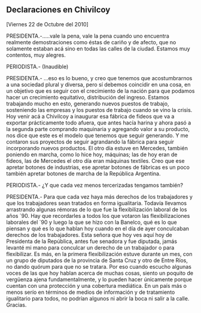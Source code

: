 Declaraciones en Chivilcoy
--------------------------

[Viernes 22 de Octubre del 2010]

PRESIDENTA.-.....vale la pena, vale la pena cuando uno encuentra
realmente demostraciones como éstas de cariño y de afecto, que no
solamente estaban acá sino en todas las calles de la ciudad. Estamos muy
contentos, muy alegres.

PERIODISTA.- (Inaudible)

PRESIDENTA.- ...eso es lo bueno, y creo que tenemos que acostumbrarnos a
una sociedad plural y diversa, pero sí debemos coincidir en una cosa, en
un objetivo que es seguir con el crecimiento de la nación para que
podamos hacer un crecimiento equitativo, distribución del ingreso.
Estamos trabajando mucho en esto, generando nuevos puestos de trabajo,
sosteniendo las empresas y los puestos de trabajo cuando se vino la
crisis. Hoy venir acá a Chivilcoy a inaugurar esa fábrica de fideos que
va a exportar prácticamente todo afuera, que antes hacía harina y ahora
pasó a la segunda parte comprando maquinaria y agregando valor a su
producto, nos dice que este es el modelo que tenemos que seguir
generando. Y me contaron sus proyectos de seguir agrandando la fábrica
para seguir incorporando nuevos productos. El otro día estuve en
Mercedes, también poniendo en marcha, como lo hice hoy, máquinas; las de
hoy eran de fideos, las de Mercedes el otro día eran máquinas textiles.
Creo que ese apretar botones de industrias, ese apretar botones de
fábricas es un poco también apretar botones de marcha de la República
Argentina.

PERIODISTA.- ¿Y que cada vez menos tercerizadas tengamos también?

PRESIDENTA.- Para que cada vez haya más derechos de los trabajadores y
que los trabajadores sean tratados en forma igualitaria. Todavía
llevamos arrastrando algunas rémoras de lo que fue la flexibilización
laboral de los años ´90. Hay que recordarles a todos los que votaron las
flexibilizaciones laborales del ´90 y luego la que se hizo con la
Banelco, qué es lo que piensan y qué es lo que hablan hoy cuando en el
día de ayer conculcaban derechos de los trabajadores. Esta señora que
hoy ves aquí hoy de Presidenta de la República, antes fue senadora y fue
diputada, jamás levanté mi mano para conculcar un derecho de un
trabajador o para flexibilizar. Es más, en la primera flexibilización
estuve durante un mes, con un grupo de diputados de la provincia de
Santa Cruz y otro de Entre Ríos, no dando quórum para que no se tratara.
Por eso cuando escucho algunas voces de las que hoy hablan acerca de
muchas cosas, siento un poquito de vergüenza ajena fundamentalmente, y
lo pueden hacer únicamente porque cuentan con una protección y una
cobertura mediática. En un país más o menos serío en términos de medios
de información y de tratamiento igualitario para todos, no podrían
algunos ni abrir la boca ni salir a la calle. Gracias.

 

 
